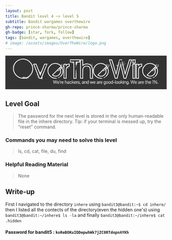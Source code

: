 ```yaml
---
layout: post
title: Bandit level 4 ~> level 5
subtitle: Bandit wargames overthewire
gh-repo: prince-sharma/prince-sharma
gh-badge: [star, fork, follow]
tags: [bandit, wargames, overthewire]
# image: /assets/images/OverTheWire/logo.png
---
```


![over the wire logo](/assets/images/OverTheWire/logo.png "Logo Title Text 1")

## Level Goal

>The password for the next level is stored in the only human-readable file in the inhere directory. Tip: if your terminal is messed up, try the “reset” command.


### Commands you may need to solve this level
>ls, cd, cat, file, du, find

### Helpful Reading Material

>None


## Write-up

First I navigated to the directory `inhere` using `bandit3@bandit:~$ cd inhere/`  then I listed all the contects of the directory(even the hidden one's) using `bandit3@bandit:~/inhere$ ls -la` and finally `bandit3@bandit:~/inhere$ cat .hidden`  

#### Password for bandit5 : `koReBOKuIDDepwhWk7jZC0RTdopnAYKh`




